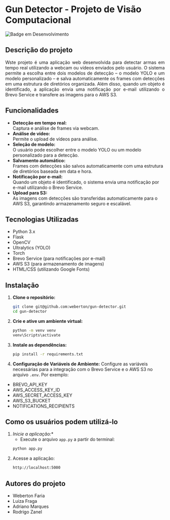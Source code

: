 # Gun Detector - Projeto de Visão Computacional

![Badge em Desenvolvimento](http://img.shields.io/static/v1?label=STATUS&message=EM%20DESENVOLVIMENTO&color=GREEN&style=for-the-badge)


## Descrição do projeto

<p align="justify">Wste projeto é uma aplicação web desenvolvida para detectar armas em tempo real utilizando a webcam ou vídeos enviados pelo usuário. O sistema permite a escolha entre dois modelos de detecção – o modelo YOLO e um modelo personalizado – e salva automaticamente os frames com detecções em uma estrutura de diretórios organizada. Além disso, quando um objeto é identificado, a aplicação envia uma notificação por e-mail utilizando o Brevo Service e transfere as imagens para o AWS S3.</p>

## Funcionalidades

- **Detecção em tempo real:**  
  Captura e análise de frames via webcam.
- **Análise de vídeo:**  
  Permite o upload de vídeos para análise.
- **Seleção de modelo:**  
  O usuário pode escolher entre o modelo YOLO ou um modelo personalizado para a detecção.
- **Salvamento automático:**  
  Frames com detecções são salvos automaticamente com uma estrutura de diretórios baseada em data e hora.
- **Notificação por e-mail:**  
  Quando um objeto é identificado, o sistema envia uma notificação por e-mail utilizando o Brevo Service.
- **Upload para S3:**  
  As imagens com detecções são transferidas automaticamente para o AWS S3, garantindo armazenamento seguro e escalável.

## Tecnologias Utilizadas

- Python 3.x
- Flask
- OpenCV
- Ultralytics (YOLO)
- Torch
- Brevo Service (para notificações por e-mail)
- AWS S3 (para armazenamento de imagens)
- HTML/CSS (utilizando Google Fonts)

## Instalação

1. **Clone o repositório:**

   ```bash
   git clone git@github.com:weberton/gun-detector.git
   cd gun-detector
   ```

2. **Crie e ative um ambiente virtual:**
    ```bash
   python -m venv venv
   venv\Scripts\activate
   ```

3. **Instale as dependências:**
    ```bash
    pip install -r requirements.txt
    ```
4. **Configuração de Variáveis de Ambiente:**
   Configure as variáveis necessárias para a integração com o Brevo Service e o AWS S3 no arquivo `.env`. Por exemplo:

- BREVO_API_KEY
- AWS_ACCESS_KEY_ID
- AWS_SECRET_ACCESS_KEY
- AWS_S3_BUCKET
- NOTIFICATIONS_RECIPIENTS

## Como os usuários podem utilizá-lo
1. *Inicie a aplicação:**
   - Execute o arquivo `app.py` a partir do terminal:
   ```bash
   python app.py
   ```
2. Acesse a aplicação:
    ```bash
    http://localhost:5000
    ```
## Autores do projeto
- Weberton Faria
- Luiza Fraga
- Adriano Marques
- Rodrigo Zanel 
